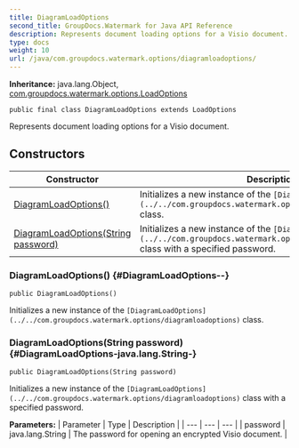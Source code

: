 ```yaml
---
title: DiagramLoadOptions
second_title: GroupDocs.Watermark for Java API Reference
description: Represents document loading options for a Visio document.
type: docs
weight: 10
url: /java/com.groupdocs.watermark.options/diagramloadoptions/
---
```

**Inheritance:**
java.lang.Object, [com.groupdocs.watermark.options.LoadOptions](../../com.groupdocs.watermark.options/loadoptions)
```
public final class DiagramLoadOptions extends LoadOptions
```

Represents document loading options for a Visio document.
## Constructors

| Constructor | Description |
| --- | --- |
| [DiagramLoadOptions()](#DiagramLoadOptions--) | Initializes a new instance of the `[DiagramLoadOptions](../../com.groupdocs.watermark.options/diagramloadoptions)` class. |
| [DiagramLoadOptions(String password)](#DiagramLoadOptions-java.lang.String-) | Initializes a new instance of the `[DiagramLoadOptions](../../com.groupdocs.watermark.options/diagramloadoptions)` class with a specified password. |
### DiagramLoadOptions() {#DiagramLoadOptions--}
```
public DiagramLoadOptions()
```


Initializes a new instance of the `[DiagramLoadOptions](../../com.groupdocs.watermark.options/diagramloadoptions)` class.

### DiagramLoadOptions(String password) {#DiagramLoadOptions-java.lang.String-}
```
public DiagramLoadOptions(String password)
```


Initializes a new instance of the `[DiagramLoadOptions](../../com.groupdocs.watermark.options/diagramloadoptions)` class with a specified password.

**Parameters:**
| Parameter | Type | Description |
| --- | --- | --- |
| password | java.lang.String | The password for opening an encrypted Visio document. |

